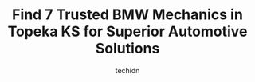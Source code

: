---
layout: ampstory
image: https://images.unsplash.com/photo-1607059188021-ca6664bc3c92?ixlib=rb-4.0.3&ixid=MnwxMjA3fDB8MHxwaG90by1wYWdlfHx8fGVufDB8fHx8&auto=format&fit=crop&w=640&h=853&q=80
author: techidn
featured: false
description: Searching for the finest BMW Mechanic in Topeka KS, USA? Look no further than the 7 best BMW Mechanic in the area, where youll find a team of highly qualified professionals ready to handle 
title: Find 7 Trusted BMW Mechanics in Topeka KS for Superior Automotive Solutions
cover:
   title: Find 7 Trusted BMW Mechanics in Topeka KS for Superior Automotive Solutions
   subtitle: Rickpate
   background: https://images.unsplash.com/photo-1607059188021-ca6664bc3c92?ixlib=rb-4.0.3&ixid=MnwxMjA3fDB8MHxwaG90by1wYWdlfHx8fGVufDB8fHx8&auto=format&fit=crop&w=640&h=853&q=80

pages: 
 - layout: thirds
   top: <h1>#1 Dougs Service Center</h1>
   bottom: "<p>Amazing service. Our travel home on wheels wouldnt shift gears and was stuck across the street and they very kindly sent a mechanic over to us to check everything out,</p>"
   background: https://www.knot35.com/toplist/wp-content/uploads/2023/06/best-bmw-mechanic-1-in-topeka-ks-1685834776.jpeg
   backgroundblur: true
 - layout: thirds
   top: <h1>#2 Padron Automotive, LLC</h1>
   bottom: "<p>1201 SW 6th Ave, Topeka, KS 66606, United States</p>"
   background: https://www.knot35.com/toplist/wp-content/uploads/2023/06/best-bmw-mechanic-2-in-topeka-ks-1685834776.jpeg
   cta:
      link: https://www.knot35.com/toplist/find-7-trusted-bmw-mechanics-in-topeka-ks-for-superior-automotive-solutions/
      text: Find 7 Trusted BMW Mechanics in Topeka KS for Superior Automotive Solutions
 - layout: thirds
   top: <h1>#3 Automotion By Manis Inc</h1>
   bottom: "<p>1835 S Kansas Ave, Topeka, KS 66612, United States</p>"
   background: https://www.knot35.com/toplist/wp-content/uploads/2023/06/best-bmw-mechanic-3-in-topeka-ks-1685834776.jpeg
   cta:
      link: https://www.knot35.com/toplist/find-7-trusted-bmw-mechanics-in-topeka-ks-for-superior-automotive-solutions/
      text: Find 7 Trusted BMW Mechanics in Topeka KS for Superior Automotive Solutions
 - layout: thirds
   top: <h1>#4 Performance Auto Care of Topeka, Inc</h1>
   bottom: "<p>5723 SW 21st St, Topeka, KS 66604, United States</p>"
   background: https://images.unsplash.com/photo-1620421680010-0766ff230392?ixlib=rb-4.0.3&ixid=MnwxMjA3fDB8MHxwaG90by1wYWdlfHx8fGVufDB8fHx8&auto=format&fit=crop&w=640&h=853&q=80
   cta:
      link: https://www.knot35.com/toplist/find-7-trusted-bmw-mechanics-in-topeka-ks-for-superior-automotive-solutions/
      text: Find 7 Trusted BMW Mechanics in Topeka KS for Superior Automotive Solutions
 - layout: thirds
   top: <h1>#5 Walts Auto Service Plus</h1>
   bottom: "<p>2201 SW 10th Ave, Topeka, KS 66604, United States</p>"
   background: https://images.unsplash.com/photo-1489694553447-4c9339da310d?ixlib=rb-4.0.3&ixid=MnwxMjA3fDB8MHxwaG90by1wYWdlfHx8fGVufDB8fHx8&auto=format&fit=crop&w=640&h=853&q=80
   cta:
      link: https://www.knot35.com/toplist/find-7-trusted-bmw-mechanics-in-topeka-ks-for-superior-automotive-solutions/
      text: Find 7 Trusted BMW Mechanics in Topeka KS for Superior Automotive Solutions
 - layout: thirds
   top: <h1>#6 Paramount Automotive</h1>
   bottom: "<p>119 SE 18th St, Topeka, KS 66611, United States</p>"
   background: https://images.unsplash.com/photo-1567095761054-7a02e69e5c43?ixlib=rb-4.0.3&ixid=MnwxMjA3fDB8MHxwaG90by1wYWdlfHx8fGVufDB8fHx8&auto=format&fit=crop&w=640&h=853&q=80
   cta:
      link: https://www.knot35.com/toplist/find-7-trusted-bmw-mechanics-in-topeka-ks-for-superior-automotive-solutions/
      text: Find 7 Trusted BMW Mechanics in Topeka KS for Superior Automotive Solutions
 - layout: thirds
   top: <h1>#7 Mikeys Certified Auto Care</h1>
   bottom: "<p>2219 SW 10th Ave, Topeka, KS 66604, United States</p>"
   background: https://images.unsplash.com/photo-1547366785-564103df7e13?ixlib=rb-4.0.3&ixid=MnwxMjA3fDB8MHxwaG90by1wYWdlfHx8fGVufDB8fHx8&auto=format&fit=crop&w=640&h=853&q=80
   cta:
      link: https://www.knot35.com/toplist/find-7-trusted-bmw-mechanics-in-topeka-ks-for-superior-automotive-solutions/
      text: Find 7 Trusted BMW Mechanics in Topeka KS for Superior Automotive Solutions
 - layout: thirds
   middle: Continue reading...
   background: https://images.unsplash.com/photo-1553949345-eb786bb3f7ba?ixlib=rb-4.0.3&ixid=MnwxMjA3fDB8MHxwaG90by1wYWdlfHx8fGVufDB8fHx8&auto=format&fit=crop&w=640&h=853&q=80
   cta:
      link: https://www.knot35.com/toplist/find-7-trusted-bmw-mechanics-in-topeka-ks-for-superior-automotive-solutions/
      text: Find 7 Trusted BMW Mechanics in Topeka KS for Superior Automotive Solutions
      
---